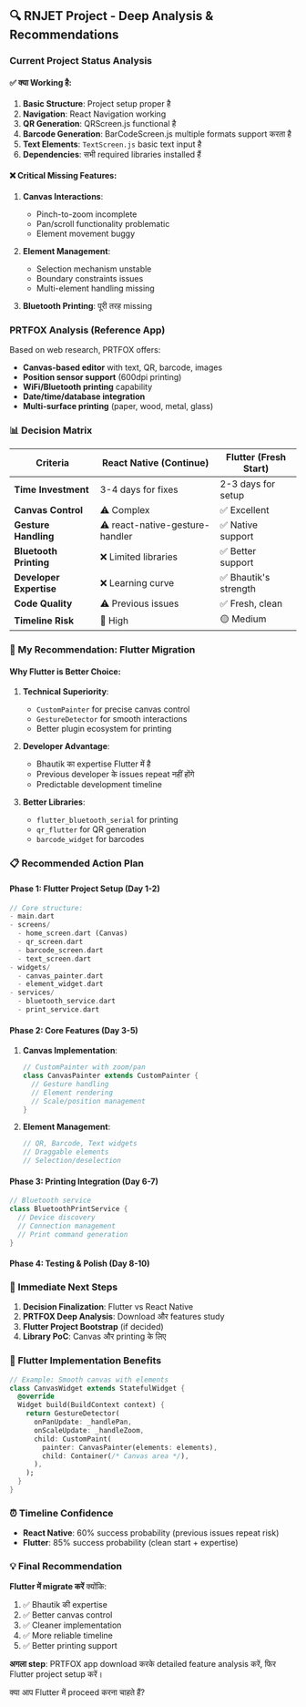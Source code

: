 ## 🔍 **RNJET Project - Deep Analysis & Recommendations**

### **Current Project Status Analysis**

#### ✅ **क्या Working है:**

1. **Basic Structure**: Project setup proper है
2. **Navigation**: React Navigation working
3. **QR Generation**: QRScreen.js functional है
4. **Barcode Generation**: BarCodeScreen.js multiple formats support करता है
5. **Text Elements**: `TextScreen.js` basic text input है
6. **Dependencies**: सभी required libraries installed हैं

#### ❌ **Critical Missing Features:**

1. **Canvas Interactions**:
   - Pinch-to-zoom incomplete
   - Pan/scroll functionality problematic
   - Element movement buggy

2. **Element Management**:
   - Selection mechanism unstable
   - Boundary constraints issues
   - Multi-element handling missing

3. **Bluetooth Printing**: पूरी तरह missing

### **PRTFOX Analysis (Reference App)**

Based on web research, PRTFOX offers:

- **Canvas-based editor** with text, QR, barcode, images
- **Position sensor support** (600dpi printing)
- **WiFi/Bluetooth printing** capability
- **Date/time/database integration**
- **Multi-surface printing** (paper, wood, metal, glass)

### **📊 Decision Matrix**

| Criteria | React Native (Continue) | Flutter (Fresh Start) |
|----------|-------------------------|----------------------|
| **Time Investment** | 3-4 days for fixes | 2-3 days for setup |
| **Canvas Control** | ⚠️ Complex | ✅ Excellent |
| **Gesture Handling** | ⚠️ react-native-gesture-handler | ✅ Native support |
| **Bluetooth Printing** | ❌ Limited libraries | ✅ Better support |
| **Developer Expertise** | ❌ Learning curve | ✅ Bhautik's strength |
| **Code Quality** | ⚠️ Previous issues | ✅ Fresh, clean |
| **Timeline Risk** | 🔴 High | 🟡 Medium |

### **🎯 My Recommendation: Flutter Migration**

#### **Why Flutter is Better Choice:**

1. **Technical Superiority**:
   - `CustomPainter` for precise canvas control
   - `GestureDetector` for smooth interactions
   - Better plugin ecosystem for printing

2. **Developer Advantage**:
   - Bhautik का expertise Flutter में है
   - Previous developer के issues repeat नहीं होंगे
   - Predictable development timeline

3. **Better Libraries**:
   - `flutter_bluetooth_serial` for printing
   - `qr_flutter` for QR generation
   - `barcode_widget` for barcodes

### **📋 Recommended Action Plan**

#### **Phase 1: Flutter Project Setup (Day 1-2)**

```dart
// Core structure:
- main.dart
- screens/
  - home_screen.dart (Canvas)
  - qr_screen.dart
  - barcode_screen.dart
  - text_screen.dart
- widgets/
  - canvas_painter.dart
  - element_widget.dart
- services/
  - bluetooth_service.dart
  - print_service.dart
```

#### **Phase 2: Core Features (Day 3-5)**

1. **Canvas Implementation**:

   ```dart
   // CustomPainter with zoom/pan
   class CanvasPainter extends CustomPainter {
     // Gesture handling
     // Element rendering
     // Scale/position management
   }
   ```

2. **Element Management**:

   ```dart
   // QR, Barcode, Text widgets
   // Draggable elements
   // Selection/deselection
   ```

#### **Phase 3: Printing Integration (Day 6-7)**

```dart
// Bluetooth service
class BluetoothPrintService {
  // Device discovery
  // Connection management
  // Print command generation
}
```

#### **Phase 4: Testing & Polish (Day 8-10)**

### **🚀 Immediate Next Steps**

1. **Decision Finalization**: Flutter vs React Native
2. **PRTFOX Deep Analysis**: Download और features study
3. **Flutter Project Bootstrap** (if decided)
4. **Library PoC**: Canvas और printing के लिए

### **📱 Flutter Implementation Benefits**

```dart
// Example: Smooth canvas with elements
class CanvasWidget extends StatefulWidget {
  @override
  Widget build(BuildContext context) {
    return GestureDetector(
      onPanUpdate: _handlePan,
      onScaleUpdate: _handleZoom,
      child: CustomPaint(
        painter: CanvasPainter(elements: elements),
        child: Container(/* Canvas area */),
      ),
    );
  }
}
```

### **⏰ Timeline Confidence**

- **React Native**: 60% success probability (previous issues repeat risk)
- **Flutter**: 85% success probability (clean start + expertise)

### **💡 Final Recommendation**

**Flutter में migrate करें** क्योंकि:

1. ✅ Bhautik की expertise
2. ✅ Better canvas control
3. ✅ Cleaner implementation
4. ✅ More reliable timeline
5. ✅ Better printing support

**अगला step**: PRTFOX app download करके detailed feature analysis करें, फिर Flutter project setup करें।

क्या आप Flutter में proceed करना चाहते हैं?
